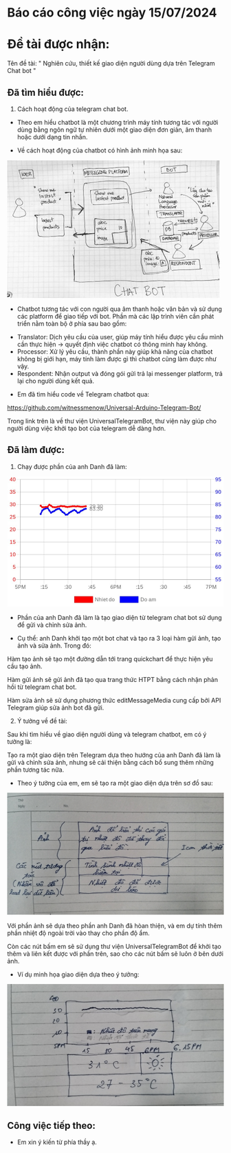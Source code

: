 # Báo cáo công việc ngày 15/07/2024

# Đề tài được nhận:
Tên đề tài: " Nghiên cứu, thiết kế giao diện người dùng dựa trên Telegram Chat bot "

## Đã tìm hiểu được:

1. Cách hoạt động của telegram chat bot.

+ Theo em hiểu chatbot là một chương trình máy tính tương tác với người dùng bằng ngôn ngữ tự nhiên dưới một giao diện đơn giản, âm thanh hoặc dưới dạng tin nhắn.

+ Về cách hoạt động của chatbot có hình ảnh minh họa sau:

![ảnh](pic.png)

+ Chatbot tương tác với con người qua âm thanh hoặc văn bản và sử dụng các platform để giao tiếp với bot. 
   Phần mà các lập trình viên cần phát triển nằm toàn bộ ở phía sau bao gồm:
- Translator: Dịch yêu cầu của user, giúp máy tính hiểu được yêu cầu mình cần thực hiện → quyết định việc chatbot có thông minh hay không.
- Processor: Xử lý yêu cầu, thành phần này giúp khả năng của chatbot không bị giới hạn, máy tính làm được gì thì chatbot cũng làm được như vậy.
- Respondent: Nhận output và đóng gói gửi trả lại messenger platform, trả lại cho người dùng kết quả.

+ Em đã tìm hiểu code về Telegram chatbot qua: 

https://github.com/witnessmenow/Universal-Arduino-Telegram-Bot/

Trong link trên là về thư viện UniversalTelegramBot, thư viện này giúp cho người dùng việc khởi tạo bot của telegram dễ dàng hơn.

## Đã làm được:

1. Chạy được phần của anh Danh đã làm:

![ảnh](anh.jpg)

+ Phần của anh Danh đã làm là tạo giao diện từ telegram chat bot sử dụng để gửi và chỉnh sửa ảnh. 

+ Cụ thể: anh Danh khởi tạo một bot chat và tạo ra 3 loại hàm gửi ảnh, tạo ảnh và sửa ảnh. Trong đó:

Hàm tạo ảnh sẽ tạo một đường dẫn tới trang quickchart để thực hiện yêu cầu tạo ảnh.

Hàm gửi ảnh sẽ gửi ảnh đã tạo qua trang thức HTPT bằng cách nhận phản hồi từ telegram chat bot.

Hàm sửa ảnh sẽ sử dụng phương thức editMessageMedia cung cấp bởi API Telegram giúp sửa ảnh bot đã gửi.

2. Ý tưởng về đề tài:

Sau khi tìm hiểu về giao diện người dùng và telegram chatbot, em có ý tưởng là: 

Tạo ra một giao diện trên Telegram dựa theo hướng của anh Danh đã làm là gửi và chỉnh sửa ảnh, nhưng sẽ cải thiện bằng cách bổ sung thêm những phần tương tác nữa.

+ Theo ý tưởng của em, em sẽ tạo ra một giao diện dựa trên sơ đồ sau:

![ảnh](anh2.jpg)

Với phần ảnh sẽ dựa theo phần anh Danh đã hòan thiện, và em dự tính thêm phần nhiệt độ ngoài trời vào thay cho phần độ ẩm.

Còn các nút bấm em sẽ sử dụng thư viện UniversalTelegramBot để khởi tạo thêm và liên kết được với phần trên, sao cho các nút bấm sẽ luôn ở bên dưới ảnh.

+ Ví dụ minh họa giao diện dựa theo ý tưởng:

![ảnh](anh3.jpg)

## Công việc tiếp theo:

+ Em xin ý kiến từ phía thầy ạ.
